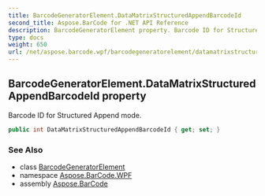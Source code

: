 ```yaml
---
title: BarcodeGeneratorElement.DataMatrixStructuredAppendBarcodeId
second_title: Aspose.BarCode for .NET API Reference
description: BarcodeGeneratorElement property. Barcode ID for Structured Append mode
type: docs
weight: 650
url: /net/aspose.barcode.wpf/barcodegeneratorelement/datamatrixstructuredappendbarcodeid/
---
```

## BarcodeGeneratorElement.DataMatrixStructuredAppendBarcodeId property

Barcode ID for Structured Append mode.

```csharp
public int DataMatrixStructuredAppendBarcodeId { get; set; }
```

### See Also

* class [BarcodeGeneratorElement](../)
* namespace [Aspose.BarCode.WPF](../../barcodegeneratorelement/)
* assembly [Aspose.BarCode](../../../)


